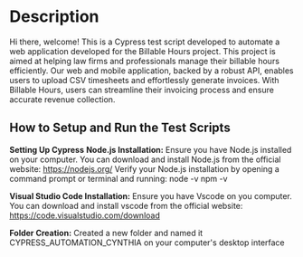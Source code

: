 # Description
Hi there, welcome! 
This is a Cypress test script developed to automate a web application developed for the Billable Hours project. 
This project is aimed at helping law firms and professionals manage their billable hours efficiently. Our web and mobile application, backed by a robust API, enables users to upload CSV timesheets and effortlessly generate invoices. With Billable Hours, users can streamline their invoicing process and ensure accurate revenue collection. 

## How to Setup and Run the Test Scripts
**Setting Up Cypress**
**Node.js Installation:**
Ensure you have Node.js installed on your computer. You can download and install Node.js from the official website: https://nodejs.org/
Verify your Node.js installation by opening a command prompt or terminal and running:
node -v
npm -v

**Visual Studio Code Installation:**
Ensure you have Vscode on you computer. You can download and install vscode from the official website: https://code.visualstudio.com/download

**Folder Creation:**
Created a new folder and named it CYPRESS_AUTOMATION_CYNTHIA on your computer's desktop interface



